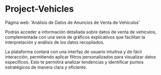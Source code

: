 # Project-Vehicles

Página web: 'Análisis de Datos de Anuncios de Venta de Vehículos'

Podrás acceder a información detallada sobre datos de venta de vehículos, complementada con una serie de gráficos explicativos que facilitan la interpretación y análisis de los datos recopilados.

La plataforma contará con una interfaz de usuario intuitiva y de fácil interacción, permitiendo aplicar filtros personalizados para visualizar datos específicos. Esto te permitirá analizar tendencias y identificar puntos estratégicos de manera clara y eficiente. 